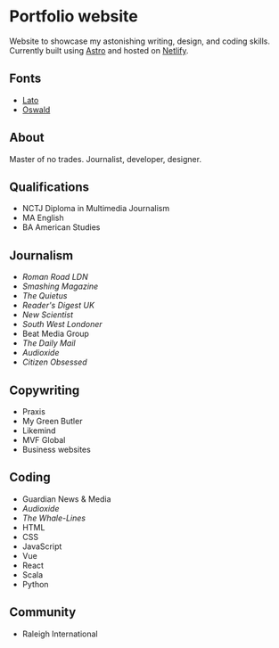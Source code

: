 # Portfolio website

Website to showcase my astonishing writing, design, and coding skills. Currently built using [Astro](https://astro.build/) and hosted on [Netlify](https://netlify.com).

## Fonts

- [Lato](https://fonts.google.com/specimen/Lato)
- [Oswald](https://fonts.google.com/specimen/Oswald)

## About

Master of no trades. Journalist, developer, designer.

## Qualifications

- NCTJ Diploma in Multimedia Journalism
- MA English
- BA American Studies

## Journalism

- _Roman Road LDN_
- _Smashing Magazine_
- _The Quietus_
- _Reader's Digest UK_
- _New Scientist_
- _South West Londoner_
- Beat Media Group
- _The Daily Mail_
- _Audioxide_
- _Citizen Obsessed_

## Copywriting

- Praxis
- My Green Butler
- Likemind
- MVF Global
- Business websites

## Coding

- Guardian News & Media
- _Audioxide_
- _The Whale-Lines_
- HTML
- CSS
- JavaScript
- Vue
- React
- Scala
- Python

## Community

- Raleigh International
